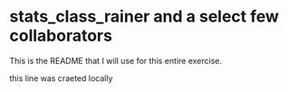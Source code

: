 # stats_class_rainer and a select few collaborators

This is the README that I will use for this entire exercise.

this line was craeted locally
